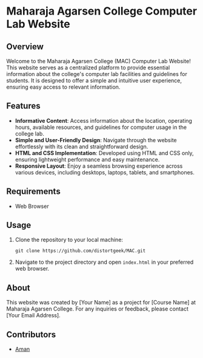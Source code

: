 # Maharaja Agarsen College Computer Lab Website

## Overview
Welcome to the Maharaja Agarsen College (MAC) Computer Lab Website! This website serves as a centralized platform to provide essential information about the college's computer lab facilities and guidelines for students. It is designed to offer a simple and intuitive user experience, ensuring easy access to relevant information.

## Features
- **Informative Content**: Access information about the location, operating hours, available resources, and guidelines for computer usage in the college lab.
- **Simple and User-Friendly Design**: Navigate through the website effortlessly with its clean and straightforward design.
- **HTML and CSS Implementation**: Developed using HTML and CSS only, ensuring lightweight performance and easy maintenance.
- **Responsive Layout**: Enjoy a seamless browsing experience across various devices, including desktops, laptops, tablets, and smartphones.

## Requirements
- Web Browser

## Usage
1. Clone the repository to your local machine:
    ```
    git clone https://github.com/distortgeek/MAC.git
    ```
2. Navigate to the project directory and open `index.html` in your preferred web browser.

## About
This website was created by [Your Name] as a project for [Course Name] at Maharaja Agarsen College. For any inquiries or feedback, please contact [Your Email Address].

## Contributors
- [Aman](https://github.com/distortgeek)
